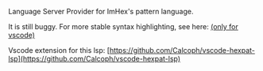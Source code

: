 Language Server Provider for ImHex's pattern language.

It is still buggy. For more stable syntax highlighting, see here: [(only for vscode)](https://github.com/Calcoph/vscode-hexpat)

Vscode extension for this lsp: [https://github.com/Calcoph/vscode-hexpat-lsp](https://github.com/Calcoph/vscode-hexpat-lsp)